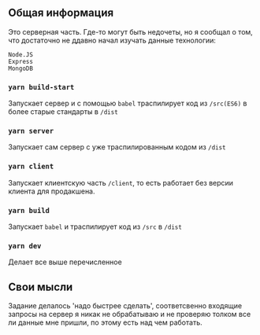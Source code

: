 ## Общая информация

Это серверная часть.
Где-то могут быть недочеты, но я сообщал о том, что достаточно не ддавно начал изучать данные технологии:
```
Node.JS
Express
MongoDB
``` 

### `yarn build-start`

Запускает сервер и с помощью `babel` траспилирует код из `/src(ES6)` в более старые стандарты в `/dist` 


### `yarn server`

Запускает сам сервер с уже траспилированным кодом из `/dist`

### `yarn client`

Запускает клиентскую часть `/client`, то есть работает без версии клиента для продакшена.

### `yarn build`

Запускает `babel` и траспилирует код из `/src` в `/dist`

### `yarn dev`

Делает все выше перечисленное


## Свои мысли

Задание делалось 'надо быстрее сделать', соответсвенно входящие запросы на сервер я никак не обрабатываю и не проверяю толком все ли данные мне пришли, по этому есть над чем работать. 